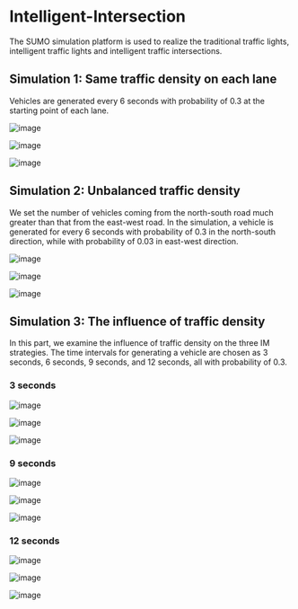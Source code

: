 # Intelligent-Intersection
The SUMO simulation platform is used to realize the traditional traffic lights, intelligent traffic lights and intelligent traffic intersections.

## Simulation 1: Same traffic density on each lane
Vehicles are generated every 6 seconds with probability of 0.3 at the starting point of each lane. 

![image](https://github.com/TianzhenLi/Intelligent-Intersection/blob/master/gif/simulation1/traditional%20%20light.gif "traditional-light")

![image](https://github.com/TianzhenLi/Intelligent-Intersection/blob/master/gif/simulation1/intelligent%20light.gif "intelligent-light")

![image](https://github.com/TianzhenLi/Intelligent-Intersection/blob/master/gif/simulation1/intelligent%20intersection.gif "intelligent-intersection")

## Simulation 2: Unbalanced traffic density
We set the number of vehicles coming from the north-south road much greater than that from the east-west road. In the simulation, a vehicle is generated for every 6 seconds with probability of 0.3 in the north-south direction, while with probability of 0.03 in east-west direction.

![image](https://github.com/TianzhenLi/Intelligent-Intersection/blob/master/gif/simulation2/traditional%20light.gif "traditional-light")

![image](https://github.com/TianzhenLi/Intelligent-Intersection/blob/master/gif/simulation2/intelligent%20light.gif "intelligent-light")

![image](https://github.com/TianzhenLi/Intelligent-Intersection/blob/master/gif/simulation2/intelligent%20intersection.gif "intelligent-intersection")

## Simulation 3: The influence of traffic density
In this part, we examine the influence of traffic density on the three IM strategies. The time intervals for generating a
vehicle are chosen as 3 seconds, 6 seconds, 9 seconds, and 12 seconds, all with probability of 0.3.

### 3 seconds
![image](https://github.com/TianzhenLi/Intelligent-Intersection/blob/master/gif/simulation3/3s/traditional%20light.gif "traditional-light") 

![image](https://github.com/TianzhenLi/Intelligent-Intersection/blob/master/gif/simulation3/3s/intelligent%20light.gif "intelligent-light")

![image](https://github.com/TianzhenLi/Intelligent-Intersection/blob/master/gif/simulation3/3s/intelligent%20intersection.gif "intelligent-intersection")

### 9 seconds

![image](https://github.com/TianzhenLi/Intelligent-Intersection/blob/master/gif/simulation3/9s/traditional%20light.gif "traditional-light") 

![image](https://github.com/TianzhenLi/Intelligent-Intersection/blob/master/gif/simulation3/9s/intelligent%20light.gif "intelligent-light")

![image](https://github.com/TianzhenLi/Intelligent-Intersection/blob/master/gif/simulation3/9s/intelligent%20intersection.gif "intelligent-intersection")

### 12 seconds

![image](https://github.com/TianzhenLi/Intelligent-Intersection/blob/master/gif/simulation3/12s/traditional%20light.gif "traditional-light") 

![image](https://github.com/TianzhenLi/Intelligent-Intersection/blob/master/gif/simulation3/12s/intelligent%20light.gif "intelligent-light")

![image](https://github.com/TianzhenLi/Intelligent-Intersection/blob/master/gif/simulation3/12s/intelligent%20intersection.gif "intelligent-intersection")
